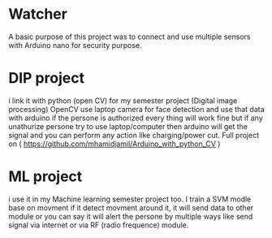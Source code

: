# Watcher
A basic purpose of this project was to connect and use multiple sensors with Arduino nano for security purpose.
# DIP project 
i link it with python (open CV) for my semester project (Digital image processing) OpenCV use laptop camera for face detection and use that data with arduino if the persone is authorized every thing will work fine but if any unathurize persone try to use laptop/computer then arduino will get the signal and you can perform any action like charging/power cut. Full project on ( https://github.com/mhamidjamil/Arduino_with_python_CV )
# ML project 
i use it in my Machine learning semester project too. I train a SVM modle base on movment if it detect movment around it, it will send data to other module or you can say it will alert the persone by multiple ways like send signal via internet or via RF (radio frequence) module.
